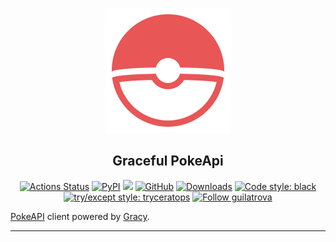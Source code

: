 <p align="center">
    <img width="200px" src="./img/logo.svg">
</p>


<h2 align="center">Graceful PokeApi</h2>


<p align="center">
  <!-- CI --><a href="https://github.com/guilatrova/graceful_pokeapi/actions"><img alt="Actions Status" src="https://github.com/guilatrova/graceful_pokeapi/workflows/CI/badge.svg"></a>
  <!-- PyPI --><a href="https://pypi.org/project/graceful_pokeapi/"><img alt="PyPI" src="https://img.shields.io/pypi/v/graceful_pokeapi"/></a>
  <!-- Supported Python versions --><img src="https://badgen.net/pypi/python/graceful_pokeapi" />
  <!-- Alternative Python versioning: <img alt="python version" src="https://img.shields.io/badge/python-3.9%20%7C%203.10-blue"> -->
  <!-- LICENSE --><a href="https://github.com/guilatrova/graceful_pokeapi/blob/main/LICENSE"><img alt="GitHub" src="https://img.shields.io/github/license/guilatrova/graceful_pokeapi"/></a>
  <!-- PyPI downloads --><a href="https://pepy.tech/project/graceful_pokeapi/"><img alt="Downloads" src="https://static.pepy.tech/personalized-badge/graceful_pokeapi?period=total&units=international_system&left_color=grey&right_color=blue&left_text=%F0%9F%A6%96%20Downloads"/></a>
  <!-- Formatting --><a href="https://github.com/psf/black"><img alt="Code style: black" src="https://img.shields.io/badge/code%20style-black-000000.svg"/></a>
   <!-- Tryceratops --><a href="https://github.com/guilatrova/tryceratops"><img alt="try/except style: tryceratops" src="https://img.shields.io/badge/try%2Fexcept%20style-tryceratops%20%F0%9F%A6%96%E2%9C%A8-black" /></a>
  <!-- Follow handle --><a href="https://twitter.com/intent/user?screen_name=guilatrova"><img alt="Follow guilatrova" src="https://img.shields.io/twitter/follow/guilatrova?style=social"/></a>
</p>

[PokeAPI](https://pokeapi.co/) client powered by [Gracy](https://github.com/guilatrova/gracy).

---

<!-- Add more content here -->
